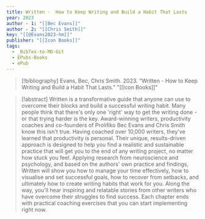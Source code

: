 ```yaml
---
title: Written -  How to Keep Writing and Build a Habit That Lasts
year: 2023
author - 1: "[[Bec Evans]]"
author - 2: "[[Chris Smith]]"
key: "[[@Evans2023-hm]]"
publisher: "[[Icon Books]]"
tags:
  - _BibTex-to-MD-Git
  - EPubs-Books
  - ePub
---
```


> [!bibliography]
> Evans, Bec, Chris Smith. 2023. “Written -  How to Keep Writing and Build a Habit That Lasts.” "[[Icon Books]]"

> [!abstract]
> Written is a transformative guide that anyone can use to overcome their blocks and build a successful writing habit. Many people think that there's only one 'right' way to get the writing done - or that trying harder is the key. Award-winning writers, productivity coaches and co-founders of Prolifiko Bec Evans and Chris Smith know this isn't true. Having coached over 10,000 writers, they've learned that productivity is personal. Their unique, results-driven approach is designed to help you find a realistic and sustainable practice that will get you to the end of any writing project, no matter how stuck you feel. Applying research from neuroscience and psychology, and based on the authors' own practice and findings, Written will show you how to manage your time effectively, how to visualise and set successful goals, how to recover from setbacks, and ultimately how to create writing habits that work for you. Along the way, you'll hear inspiring and relatable stories from other writers who have overcome their struggles to find success. Each chapter ends with practical coaching exercises that you can start implementing right now.